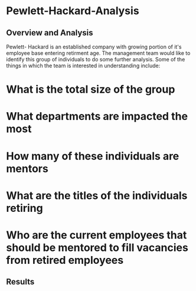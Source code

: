 # Pewlett-Hackard-Analysis

## Overview and Analysis
  Pewlett- Hackard is an established company with growing portion of it's employee base entering retirment age. The management team would like to identify this group of individuals to do some further analysis. 
  Some of the things in which the team is interested in understanding include:
  # What is the total size of the group
  # What departments are impacted the most
  # How many of these individuals are mentors
  # What are the titles of the individuals retiring
  # Who are the current employees that should be mentored to fill vacancies from retired employees
  
  ## Results
  
